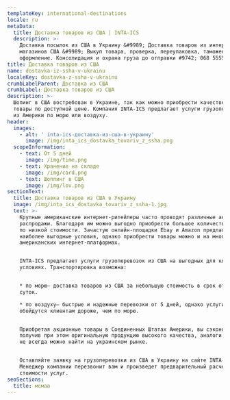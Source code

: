 ```yaml
---
templateKey: international-destinations
locale: ru
metaData:
  title: Доставка товаров из США | INTA-ICS
  description: >-
    Доставка посылок из США в Украину &#9989; Доставка товаров из интернет
    магазинов США &#9989; Выкуп товара, проверка, переупаковка, таможенное
    оформление. Консолидация и охрана груза до отправки #9742; 068 5555 999
title: Доставка товаров из США
name: dostavka-iz-ssha-v-ukrainu
localeKey: dostavka-z-ssha-v-ukrainu
crumbLabelParent: Доставка из США
crumbLabel: Доставка товаров из США
description: >-
  Шопинг в США востребован в Украине, так как можно приобрести качественные
  товары по доступной цене. Компания INTA-ICS предлагает услуги грузоперевозок
  из Америки по морю или воздуху.
header:
  images:
    - alt: ' inta-ics-доставка-из-сша-в-украину'
      image: /img/inta_ics_dostavka_tovariv_z_ssha.png
  scopeInformation:
    - text: От 5 дней
      image: /img/time.png
    - text: Хранение на складе
      image: /img/card.png
    - text: Шоппинг в США
      image: /img/lov.png
sectionText:
  title: Доставка товаров из США в Украину
  image: /img/inta_ics_dostavka_tovariv_z_ssha-1.jpg
  text: >-
    Крупные американские интернет-ритейлеры часто проводят различные акции и
    распродажи. Благодаря им можно выгодно приобрести большое количество товаров
    по низкой стоимости. Зачастую онлайн-площадки Ebay и Amazon предлагают
    наиболее выгодные условия, однако приобрести товары можно и на многих других
    американских интернет-платформах.


    INTA-ICS предлагает услуги грузоперевозок из США на выгодных для клиентов
    условиях. Транспортировка возможна:


    * по морю— доставка товаров из США за небольшую стоимость в срок от 35
    суток.

    * по воздуху— быстрые и надежные перевозки от 5 дней, однако услуги
    обойдутся клиентам дороже, чем по морю.


    Приобретая акционные товары в Соединенных Штатах Америки, вы сэкономите,
    получив при этом оригинальную продукцию высокого качества, аналоги которой
    не всегда можно найти на украинском рынке.


    Оставляйте заявку на грузоперевозки из США в Украину на сайте INTA-ICS.
    Менеджер компании перезвонит вам и произведет предварительный расчет
    стоимости услуг.
seoSections:
  title: мсмаа
---
```

